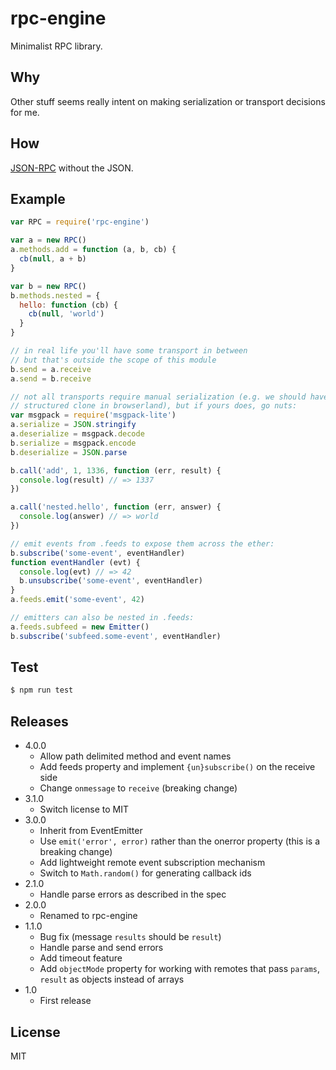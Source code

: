 # rpc-engine
Minimalist RPC library.

## Why
Other stuff seems really intent on making serialization or transport decisions for me.

## How
[JSON-RPC](http://www.jsonrpc.org/specification) without the JSON.

## Example
``` javascript
var RPC = require('rpc-engine')

var a = new RPC()
a.methods.add = function (a, b, cb) {
  cb(null, a + b)
}

var b = new RPC()
b.methods.nested = {
  hello: function (cb) {
    cb(null, 'world')
  }
}

// in real life you'll have some transport in between
// but that's outside the scope of this module
b.send = a.receive
a.send = b.receive

// not all transports require manual serialization (e.g. we should have
// structured clone in browserland), but if yours does, go nuts:
var msgpack = require('msgpack-lite')
a.serialize = JSON.stringify
a.deserialize = msgpack.decode
b.serialize = msgpack.encode
b.deserialize = JSON.parse

b.call('add', 1, 1336, function (err, result) {
  console.log(result) // => 1337
})

a.call('nested.hello', function (err, answer) {
  console.log(answer) // => world
})

// emit events from .feeds to expose them across the ether:
b.subscribe('some-event', eventHandler)
function eventHandler (evt) {
  console.log(evt) // => 42
  b.unsubscribe('some-event', eventHandler)
}
a.feeds.emit('some-event', 42)

// emitters can also be nested in .feeds:
a.feeds.subfeed = new Emitter()
b.subscribe('subfeed.some-event', eventHandler)
```

## Test
``` bash
$ npm run test
```

## Releases
* 4.0.0
  * Allow path delimited method and event names
  * Add feeds property and implement `{un}subscribe()` on the receive side
  * Change `onmessage` to `receive` (breaking change)
* 3.1.0
  * Switch license to MIT
* 3.0.0
  * Inherit from EventEmitter
  * Use `emit('error', error)` rather than the onerror property (this is a breaking change)
  * Add lightweight remote event subscription mechanism
  * Switch to `Math.random()` for generating callback ids
* 2.1.0
  * Handle parse errors as described in the spec
* 2.0.0
  * Renamed to rpc-engine
* 1.1.0
  * Bug fix (message `results` should be `result`)
  * Handle parse and send errors
  * Add timeout feature
  * Add `objectMode` property for working with remotes that pass `params`, `result` as objects instead of arrays
* 1.0
  * First release

## License
MIT

